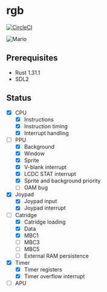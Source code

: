 # rgb

[![CircleCI](https://circleci.com/gh/keichi/rgb.svg?style=svg)](https://circleci.com/gh/keichi/rgb)

![Mario](https://raw.githubusercontent.com/keichi/rgb/master/images/mario.png)

## Prerequisites

- Rust 1.31.1
- SDL2

## Status

- [x] CPU
    - [x] Instructions
    - [x] Instruction timing
    - [x] Interrupt handling
- [ ] PPU
    - [x] Background
    - [x] Window
    - [x] Sprite
    - [x] V-blank interrupt
    - [x] LCDC STAT interrupt
    - [x] Sprite and background priority
    - [ ] OAM bug
- [x] Joypad
    - [x] Joypad input
    - [x] Joypad interrupt
- [ ] Catridge
    - [x] Catridge loading
    - [x] Data
    - [x] MBC1
    - [ ] MBC3
    - [ ] MBC5
    - [ ] External RAM persistence
- [x] Timer
    - [x] Timer registers
    - [x] Timer overflow interrupt
- [ ] APU
